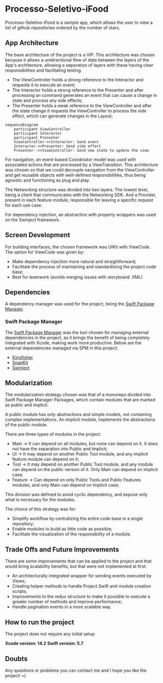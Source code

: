 # Processo-Seletivo-iFood

Processo-Seletivo-iFood is a sample app, which allows the user to view a list of github repositories ordered by the number of stars.

## App Architecture

The base architecture of the project is a VIP. This architecture was chosen because it allows a unidirectional flow of data between the layers of the App's architecture, allowing a separation of layers with these having clear responsibilities and facilitating testing.

* The ViewController holds a strong reference to the Interactor and requests it to execute an event;
* The Interactor holds a strong reference to the Presenter and after processing an command generates an event that can cause a change in state and process any side effects;
* The Presenter holds a weak reference to the ViewController and after the state change it requests the ViewController to process the side effect, which can generate changes in the Layout;

```mermaid
sequenceDiagram
    participant ViewController
    participant Interactor
    participant Presenter
    ViewController->>Interactor: Send event
    Interactor->>Presenter: Send side effect
    Presenter-->>ViewController: Send new state to update the view
```

For navigation, an event-based Coordinator model was used with associated actions that are processed by a ViewTransition. This architecture was chosen so that we could decouple navigation from the ViewController and get reusable objects with well-defined responsibilities, thus being agnostic and functioning as plug and play.

The Networking structure was divided into two layers. The lowest level, being a client that communicates with the Networking SDK. And a Provider, present in each feature module, responsible for leaving a specific request for each use case.

For dependency injection, an abstraction with property wrappers was used on the Swinject framework.

## Screen Development

For building interfaces, the chosen framework was UIKit with ViewCode. The option for ViewCode was given by:

* Make dependency injection more natural and straightforward;
* Facilitate the process of maintaining and standardizing the project code base;
* Best for teamwork (avoids merging issues with storyboard .XML)

## Dependencies

A dependency manager was used for the project, being the [Swift Package Manager](https://github.com/apple/swift-package-manager).

### Swift Package Manager

The [Swift Package Manager](https://github.com/apple/swift-package-manager) was the tool chosen for managing external dependencies in the project, as it brings the benefit of being completely integrated with Xcode, making work more productive. Below are the external dependencies managed via SPM in this project:

* [Kingfisher](https://github.com/onevcat/Kingfisher.git)
* [SnapKit](https://github.com/SnapKit/SnapKit)
* [Swinject](https://github.com/Swinject/Swinject.git)

## Modularization

The modularization strategy chosen was that of a monorepo divided into Swift Package Manager Packages, which contain modules that are marked as public and implicit.

A public module has only abstractions and simple models, not containing complex implementations. An implicit module, implements the abstractions of the public module.

There are three types of modules in the project:

* Main -> It can depend on all modules, but none can depend on it. It does not have the separation into Public and Implicit;
* UI -> It may depend on another Public Tool module, and any implicit feature module can depend on it;
* Tool -> It may depend on another Public Tool module, and any module can depend on the public version of it. Only Main can depend on implicit case;
* Feature -> Can depend on only Public Tools and Public Features modules, and only Main can depend on Implicit case;

This division was defined to avoid cyclic dependency, and expose only what is necessary for the modules.

The choice of this strategy was for:

* Simplify workflow by centralizing the entire code base in a single repository;
* Enable modules to build as little code as possible;
* Facilitate the visualization of the responsibility of a module.

## Trade Offs and Future Improvements

There are some improvements that can be applied to the project and that would bring scalability benefits, but that were not implemented at first:

* An architecturally integrated wrapper for sending events executed by Views;
* Creating helper methods to handle Project.Swift and module creation scripts;
* Improvements to the redux structure to make it possible to execute a greater number of methods and improve performance;
* Handle pagination events in a more scalable way.

## How to run the project

The project does not require any initial setup

**Xcode version: 14.2**
**Swift version: 5.7**

## Doubts

Any questions or problems you can contact me and I hope you like the project! =)
